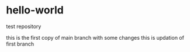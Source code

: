 # hello-world
test repository

this is the first copy of main branch with some changes
this is updation of first branch
